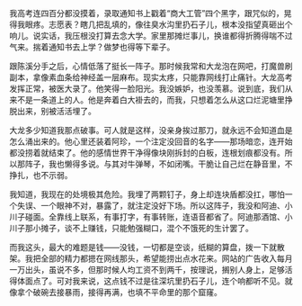 我高考连四百分都没摸着，录取通知书上戳着“商大工管”四个黑字，跟咒似的，晃得我眼疼。志愿表？瞎几把乱填的，像往臭水沟里扔石子儿，根本没指望真砸出个响儿。说实话，我压根没打算去念大学。家里那摊烂事儿，换谁都得折腾得喘不过气来。揣着通知书去上学？做梦也得等下辈子。

跟陈溪分手之后，心情低落了挺长一阵子。那时候我常和大龙泡在网吧，打魔兽刷副本，拿像素血条给神经盖一层麻布。现实太疼，只能靠网线打止痛针。大龙高考发挥正常，被医大录了。他笑得一脸阳光。我没嫉妒，也没羡慕。说到底，我们从来不是一条道上的人。他是奔着白大褂去的，而我，只想着怎么从这口烂泥塘里挣脱出来，别被活活埋了。

大龙多少知道我那点破事。可人就是这样，没亲身挨过那刀，就永远不会知道血是怎么涌出来的。他心里还装着阿珍，一个注定没回音的名字——那场暗恋，连开始都没捞着就结束了。他的感情世界干净得像块刚拆封的白板，连根划痕都没有。所以那阵子，我也懒得多说。与其对牛弹琴，不如闭嘴。干脆让自己烂在静音里，不挣扎，也不示弱。

我知道，我现在的处境极其危险。我埋了两颗钉子，身上却连块盾都没扛，哪怕一个失误、一个眼神不对，暴露了，就注定没好下场。所以这阵子，我没和阿迪、小川子碰面。全靠线上联系，有事打字，有事转账，连语音都省了。阿迪那酒馆、小川子那小摊子，谈不上赚钱，只能勉强糊口，混个不饿死的生计罢了。

而我这头，最大的难题是钱——没钱，一切都是空谈，纸糊的算盘，拨一下就散架。我把全部的精力都摁在网线那头，希望能捞出点水花来。网站的广告收入每月一万出头，虽说不多，但那时候人均工资不到两千，按理说，搁别人身上，足够活得体面点了。可对我来说，这点钱不过是往深坑里扔石子儿，连个响都听不见。就像拿个破碗去接暴雨，接得再满，也填不平命里的那个窟窿。

